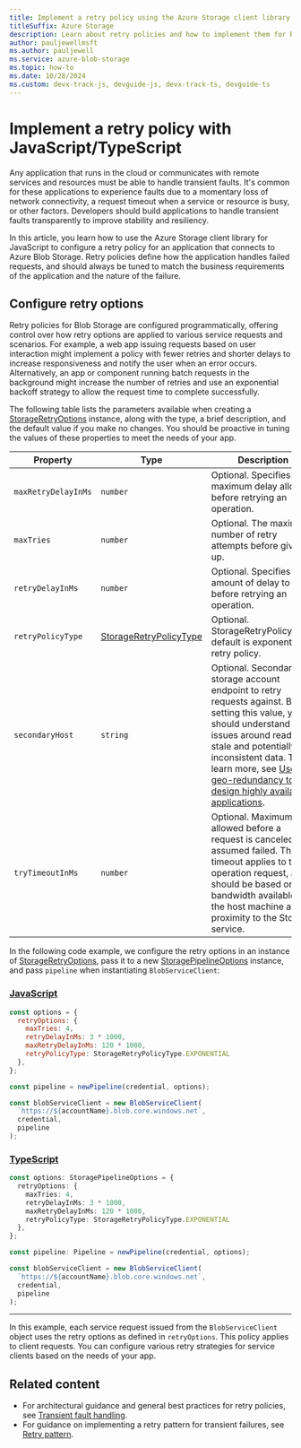 ```yaml
---
title: Implement a retry policy using the Azure Storage client library for JavaScript
titleSuffix: Azure Storage
description: Learn about retry policies and how to implement them for Blob Storage. This article helps you set up a retry policy for Blob Storage requests using the Azure Storage client library for JavaScript. 
author: pauljewellmsft
ms.author: pauljewell
ms.service: azure-blob-storage
ms.topic: how-to
ms.date: 10/28/2024
ms.custom: devx-track-js, devguide-js, devx-track-ts, devguide-ts
---
```


# Implement a retry policy with JavaScript/TypeScript

Any application that runs in the cloud or communicates with remote services and resources must be able to handle transient faults. It's common for these applications to experience faults due to a momentary loss of network connectivity, a request timeout when a service or resource is busy, or other factors. Developers should build applications to handle transient faults transparently to improve stability and resiliency. 

In this article, you learn how to use the Azure Storage client library for JavaScript to configure a retry policy for an application that connects to Azure Blob Storage. Retry policies define how the application handles failed requests, and should always be tuned to match the business requirements of the application and the nature of the failure.

## Configure retry options

Retry policies for Blob Storage are configured programmatically, offering control over how retry options are applied to various service requests and scenarios. For example, a web app issuing requests based on user interaction might implement a policy with fewer retries and shorter delays to increase responsiveness and notify the user when an error occurs. Alternatively, an app or component running batch requests in the background might increase the number of retries and use an exponential backoff strategy to allow the request time to complete successfully.

The following table lists the parameters available when creating a [StorageRetryOptions](/javascript/api/@azure/storage-blob/storageretryoptions) instance, along with the type, a brief description, and the default value if you make no changes. You should be proactive in tuning the values of these properties to meet the needs of your app.

| Property | Type | Description | Default value |
| --- | --- | --- | --- |
| `maxRetryDelayInMs` | `number` | Optional. Specifies the maximum delay allowed before retrying an operation. | 120 seconds (or 120 * 1000 ms) |
| `maxTries` | `number` | Optional. The maximum number of retry attempts before giving up. | 4 |
| `retryDelayInMs` | `number` | Optional. Specifies the amount of delay to use before retrying an operation. | 4 seconds (or 4 * 1000 ms) |
| `retryPolicyType` | [StorageRetryPolicyType](/javascript/api/@azure/storage-blob/storageretrypolicytype) | Optional. StorageRetryPolicyType, default is exponential retry policy. | StorageRetryPolicyType.Exponential |
| `secondaryHost` | `string` | Optional. Secondary storage account endpoint to retry requests against. Before setting this value, you should understand the issues around reading stale and potentially inconsistent data. To learn more, see [Use geo-redundancy to design highly available applications](../common/geo-redundant-design.md). | None |
| `tryTimeoutInMs` | `number` | Optional. Maximum time allowed before a request is canceled and assumed failed. This timeout applies to the operation request, and should be based on the bandwidth available to the host machine and proximity to the Storage service. | A value of 0 or undefined results in no default timeout on the client, and the server-side default timeout is used. To learn more, see [Timeouts for Blob service operations](/rest/api/storageservices/setting-timeouts-for-blob-service-operations). |

In the following code example, we configure the retry options in an instance of [StorageRetryOptions](/javascript/api/@azure/storage-blob/storageretryoptions), pass it to a new [StoragePipelineOptions](/javascript/api/@azure/storage-blob/storagepipelineoptions) instance, and pass `pipeline` when instantiating `BlobServiceClient`:

### [JavaScript](#tab/javascript)

```javascript
const options = {
  retryOptions: {
    maxTries: 4,
    retryDelayInMs: 3 * 1000,
    maxRetryDelayInMs: 120 * 1000,
    retryPolicyType: StorageRetryPolicyType.EXPONENTIAL
  },
};

const pipeline = newPipeline(credential, options);

const blobServiceClient = new BlobServiceClient(
  `https://${accountName}.blob.core.windows.net`,
  credential,
  pipeline
);
```

### [TypeScript](#tab/typescript)

```typescript
const options: StoragePipelineOptions = {
  retryOptions: {
    maxTries: 4,
    retryDelayInMs: 3 * 1000,
    maxRetryDelayInMs: 120 * 1000,
    retryPolicyType: StorageRetryPolicyType.EXPONENTIAL
  },
};

const pipeline: Pipeline = newPipeline(credential, options);

const blobServiceClient = new BlobServiceClient(
  `https://${accountName}.blob.core.windows.net`,
  credential,
  pipeline
);
```

---

In this example, each service request issued from the `BlobServiceClient` object uses the retry options as defined in `retryOptions`. This policy applies to client requests. You can configure various retry strategies for service clients based on the needs of your app.

## Related content

- For architectural guidance and general best practices for retry policies, see [Transient fault handling](/azure/architecture/best-practices/transient-faults).
- For guidance on implementing a retry pattern for transient failures, see [Retry pattern](/azure/architecture/patterns/retry).
